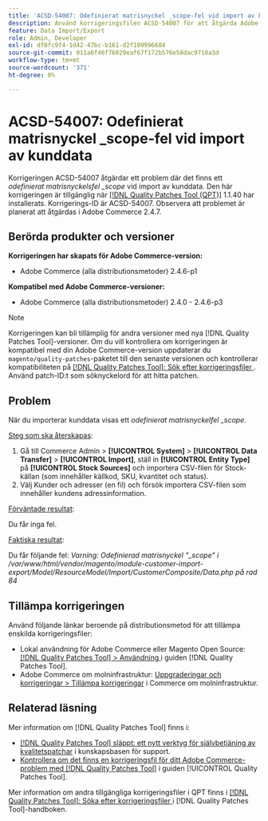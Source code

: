 ```yaml
---
title: 'ACSD-54007: Odefinierat matrisnyckel _scope-fel vid import av kunddata'
description: Använd korrigeringsfilen ACSD-54007 för att åtgärda Adobe Commerce-problemet där ett odefinierat matrisnyckelfel (_scope) visas vid import av kunddata.
feature: Data Import/Export
role: Admin, Developer
exl-id: df0fc9f4-1d42-47bc-b161-d2f109996684
source-git-commit: 011a6f46f76029eaf67f172b576e58dac9710a3d
workflow-type: tm+mt
source-wordcount: '371'
ht-degree: 0%

---
```


# ACSD-54007: Odefinierat matrisnyckel _scope-fel vid import av kunddata

Korrigeringen ACSD-54007 åtgärdar ett problem där det finns ett *odefinierat matrisnyckelsfel _scope* vid import av kunddata. Den här korrigeringen är tillgänglig när [[!DNL Quality Patches Tool (QPT)]](https://experienceleague.adobe.com/en/docs/commerce-operations/tools/quality-patches-tool/quality-patches-tool-to-self-serve-quality-patches) 1.1.40 har installerats. Korrigerings-ID är ACSD-54007. Observera att problemet är planerat att åtgärdas i Adobe Commerce 2.4.7.

## Berörda produkter och versioner

**Korrigeringen har skapats för Adobe Commerce-version:**

* Adobe Commerce (alla distributionsmetoder) 2.4.6-p1

**Kompatibel med Adobe Commerce-versioner:**

* Adobe Commerce (alla distributionsmetoder) 2.4.0 - 2.4.6-p3

>[!NOTE]
>
>Korrigeringen kan bli tillämplig för andra versioner med nya [!DNL Quality Patches Tool]-versioner. Om du vill kontrollera om korrigeringen är kompatibel med din Adobe Commerce-version uppdaterar du `magento/quality-patches`-paketet till den senaste versionen och kontrollerar kompatibiliteten på [[!DNL Quality Patches Tool]: Sök efter korrigeringsfiler ](https://experienceleague.adobe.com/tools/commerce-quality-patches/index.html). Använd patch-ID:t som söknyckelord för att hitta patchen.

## Problem

När du importerar kunddata visas ett *odefinierat matrisnyckelfel _scope*.

<u>Steg som ska återskapas</u>:

1. Gå till Commerce Admin > **[!UICONTROL System]** > **[!UICONTROL Data Transfer]** > **[!UICONTROL Import]**, ställ in **[!UICONTROL Entity Type]** på **[!UICONTROL Stock Sources]** och importera CSV-filen för Stock-källan (som innehåller källkod, SKU, kvantitet och status).
1. Välj Kunder och adresser (en fil) och försök importera CSV-filen som innehåller kundens adressinformation.

<u>Förväntade resultat</u>:

Du får inga fel.

<u>Faktiska resultat</u>:

Du får följande fel: *Varning: Odefinierad matrisnyckel &quot;_scope&quot; i /var/www/html/vendor/magento/module-customer-import-export/Model/ResourceModel/Import/CustomerComposite/Data.php på rad 84*

## Tillämpa korrigeringen

Använd följande länkar beroende på distributionsmetod för att tillämpa enskilda korrigeringsfiler:

* Lokal användning för Adobe Commerce eller Magento Open Source: [[!DNL Quality Patches Tool] > Användning ](/help/tools/quality-patches-tool/usage.md) i guiden [!DNL Quality Patches Tool].
* Adobe Commerce om molninfrastruktur: [Uppgraderingar och korrigeringar > Tillämpa korrigeringar](https://experienceleague.adobe.com/docs/commerce-cloud-service/user-guide/develop/upgrade/apply-patches.html) i Commerce om molninfrastruktur.

## Relaterad läsning

Mer information om [!DNL Quality Patches Tool] finns i:

* [[!DNL Quality Patches Tool] släppt: ett nytt verktyg för självbetjäning av kvalitetspatchar](https://experienceleague.adobe.com/en/docs/commerce-operations/tools/quality-patches-tool/quality-patches-tool-to-self-serve-quality-patches) i kunskapsbasen för support.
* [Kontrollera om det finns en korrigeringsfil för ditt Adobe Commerce-problem med  [!DNL Quality Patches Tool]](/help/tools/quality-patches-tool/patches-available-in-qpt/check-patch-for-magento-issue-with-magento-quality-patches.md) i guiden [!UICONTROL Quality Patches Tool].


Mer information om andra tillgängliga korrigeringsfiler i QPT finns i [[!DNL Quality Patches Tool]: Söka efter korrigeringsfiler ](https://experienceleague.adobe.com/tools/commerce-quality-patches/index.html) i [!DNL Quality Patches Tool]-handboken.
